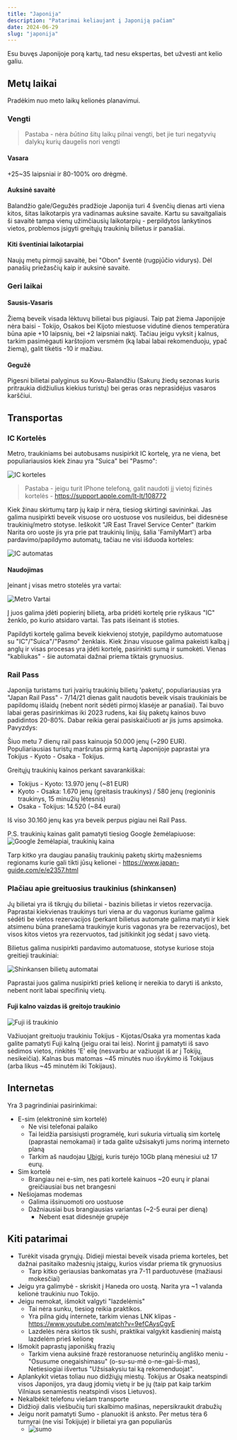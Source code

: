 ```yaml
---
title: "Japonija"
description: "Patarimai keliaujant į Japoniją pačiam"
date: 2024-06-29
slug: "japonija"
---
```


Esu buvęs Japonijoje porą kartų, tad nesu ekspertas, bet užvesti ant kelio galiu.

## Metų laikai

Pradėkim nuo meto laikų kelionės planavimui.

### Vengti

> Pastaba - nėra *būtina* šitų laikų pilnai vengti, bet jie turi negatyvių dalykų kurių daugelis nori vengti

#### Vasara

+25~35 laipsniai ir 80-100% oro drėgmė.

#### Auksinė savaitė

Balandžio gale/Gegužės pradžioje Japonija turi 4 švenčių dienas arti viena kitos, šitas laikotarpis yra vadinamas auksine savaite. Kartu su savaitgaliais ši savaitė tampa vienų užimčiausių laikotarpių - perpildytos lankytinos vietos, problemos įsigyti greitųjų traukinių bilietus ir panašiai.

#### Kiti šventiniai laikotarpiai

Naujų metų pirmoji savaitė, bei "Obon" šventė (rugpjūčio vidurys). Dėl panašių priežasčių kaip ir auksinė savaitė.

### Geri laikai

#### Sausis-Vasaris

Žiemą beveik visada lėktuvų bilietai bus pigiausi. Taip pat žiema Japonijoje nėra baisi - Tokijo, Osakos bei Kijoto miestuose vidutinė dienos temperatūra būna apie +10 laipsnių, bei +2 laipsniai naktį. Tačiau jeigu vyksit į kalnus, tarkim pasimėgauti karštojiom versmėm (ką labai labai rekomenduoju, ypač žiemą), galit tikėtis -10 ir mažiau.

#### Gegužė

Pigesni bilietai palyginus su Kovu-Balandžiu (Sakurų žiedų sezonas kuris pritraukia didžiulius kiekius turistų) bei geras oras neprasidėjus vasaros karščiui.

## Transportas

### IC Kortelės

Metro, traukiniams bei autobusams nusipirkit IC kortelę, yra ne viena, bet populiariausios kiek žinau yra "Suica" bei "Pasmo":

![IC korteles](images/ic-korteles.jfif)

> Pastaba - jeigu turit IPhone telefoną, galit naudoti jį vietoj fizinės kortelės - https://support.apple.com/lt-lt/108772

Kiek žinau skirtumų tarp jų kaip ir nėra, tiesiog skirtingi savininkai. Jas galima nusipirkti beveik visuose oro uostuose vos nusileidus, bei didesnėse traukinių/metro stotyse. Ieškokit "JR East Travel Service Center" (tarkim Narita oro uoste jis yra prie pat traukinių linijų, šalia 'FamilyMart') arba pardavimo/papildymo automatų, tačiau ne visi išduoda korteles:

![IC automatas](images/ic-automatas.jpg)

#### Naudojimas

Įeinant į visas metro stotelės yra vartai:

![Metro Vartai](images/metro-vartai.jpg)

Į juos galima įdėti popierinį bilietą, arba pridėti kortelę prie ryškaus "IC" ženklo, po kurio atsidaro vartai. Tas pats išeinant iš stoties.

Papildyti kortelę galima beveik kiekvienoj stotyje, papildymo automatuose su "IC"/"Suica"/"Pasmo" ženklais. Kiek žinau visuose galima pakeisti kalbą į anglų ir visas procesas yra įdėti kortelę, pasirinkti sumą ir sumokėti. Vienas "kabliukas" - šie automatai dažnai priema tiktais grynuosius.

### Rail Pass

Japonija turistams turi įvairių traukinių bilietų 'paketų', populiariausias yra "Japan Rail Pass" - 7/14/21 dienas galit naudotis beveik visais traukiniais be papildomų išlaidų (nebent norit sėdėti pirmoj klasėje ar panašiai). Tai buvo labai geras pasirinkimas iki 2023 rudens, kai šių paketų kainos buvo padidintos 20-80%. Dabar reikia gerai pasiskaičiuoti ar jis jums apsimoka. Pavyzdys:

Šiuo metu 7 dienų rail pass kainuoja 50.000 jenų (~290 EUR). Populiariausias turistų maršrutas pirmą kartą Japonijoje paprastai yra Tokijus - Kyoto - Osaka - Tokijus.

Greitųjų traukinių kainos perkant savarankiškai:

- Tokijus - Kyoto: 13.970 jenų (~81 EUR)
- Kyoto - Osaka: 1.670 jenų (greitasis traukinys) / 580 jenų (regioninis traukinys, 15 minu2ių lėtesnis)
- Osaka - Tokijus: 14.520 (~84 eurai)

Iš viso 30.160 jenų kas yra beveik perpus pigiau nei Rail Pass.

P.S. traukinių kainas galit pamatyti tiesiog Google žemėlapiuose: 
![Google žemėlapiai, traukinių kaina](images/google-zemelapiai-kaina.png)

Tarp kitko yra daugiau panašių traukinių paketų skirtų mažesniems regionams kurie gali tikti jūsų kelionei - https://www.japan-guide.com/e/e2357.html

### Plačiau apie greituosius traukinius (shinkansen)

Jų bilietai yra iš tikrųjų du bilietai - bazinis bilietas ir vietos rezervacija. Paprastai kiekvienas traukinys turi viena ar du vagonus kuriame galima sėdėti be vietos rezervacijos (perkant bilietus automate galima matyti ir kiek atsimenu būna pranešama traukinyje kuris vagonas yra be rezervacijos), bet visos kitos vietos yra rezervuotos, tad įsitikinkit jog sėdat į savo vietą.

Bilietus galima nusipirkti pardavimo automatuose, stotyse kuriose stoja greitieji traukiniai:

![Shinkansen bilietų automatai](images/shinkansen-bilietai.jpg)

Paprastai juos galima nusipirkti prieš kelionę ir nereikia to daryti iš anksto, nebent norit labai specifinių vietų.

#### Fuji kalno vaizdas iš greitojo traukinio

![Fuji iš traukinio](images/fuji-is-traukinio.png)

Važiuojant greituoju traukiniu Tokijus - Kijotas/Osaka yra momentas kada galite pamatyti Fuji kalną (jeigu orai tai leis). Norint jį pamatyti iš savo sėdimos vietos, rinkitės 'E' eilę (nesvarbu ar važiuojat iš ar į Tokijų, nesikeičia). Kalnas bus matomas ~45 minutės nuo išvykimo iš Tokijaus (arba likus ~45 minutėm iki Tokijaus).

## Internetas

Yra 3 pagrindiniai pasirinkimai:

- E-sim (elektroninė sim kortelė)
  - Ne visi telefonai palaiko
  - Tai leidžia parsisiųsti programėlę, kuri sukuria virtualią sim kortelę (paprastai nemokamai) ir tada galite užsisakyti jums norimą interneto planą
  - Tarkim aš naudojau [Ubigi](https://cellulardata.ubigi.com/), kuris turėjo 10Gb planą mėnesiui už 17 eurų.
- Sim kortelė
  - Brangiau nei e-sim, nes pati kortelė kainuos ~20 eurų ir planai greičiausiai bus net brangesni
- Nešiojamas modemas
  - Galima išsinuomoti oro uostuose
  - Dažniausiai bus brangiausias variantas (~2-5 eurai per dieną)
    - Nebent esat didesnėje grupėje

## Kiti patarimai

- Turėkit visada grynųjų. Didieji miestai beveik visada priema korteles, bet dažnai pasitaiko mažesnių įstaigų, kurios visdar priema tik grynuosius
  - Tarp kitko geriausias bankomatas yra 7-11 parduotuvėse (mažiausi mokesčiai)
- Jeigu yra galimybė - skriskit į Haneda oro uostą. Narita yra ~1 valanda kelionė traukiniu nuo Tokijo.
- Jeigu nemokat, išmokit valgyti "lazdelėmis"
  - Tai nėra sunku, tiesiog reikia praktikos. 
  - Yra pilna gidų internete, tarkim vienas LNK klipas - https://www.youtube.com/watch?v=9efCAysCgyE
  - Lazdelės nėra skirtos tik sushi, praktikai valgykit kasdieninį maistą lazdelėm prieš kelionę
- Išmokit paprastų japoniškų frazių
  - Tarkim viena auksinė frazė restoranuose neturinčių angliško meniu - "Osusume onegaishimasu" (o-su-su-mė o-ne-gai-ši-mas), Netiesiogiai išvertus "Užsisakysiu tai ką rekomenduojat".
- Aplankykit vietas toliau nuo didžiųjų miestų. Tokijus ar Osaka neatspindi visos Japonijos, yra daug įdomių vietų ir be jų (taip pat kaip tarkim Vilniaus senamiestis neatspindi visos Lietuvos).
- Nekalbėkit telefonu viešam transporte
- Didžioji dalis viešbučių turi skalbimo mašinas, nepersikraukit drabužių
- Jeigu norit pamatyti Sumo - planuokit iš anksto. Per metus tėra 6 turnyrai (ne visi Tokijuje) ir bilietai yra gan populiarūs
  - ![sumo](images/sumo.jpg)
